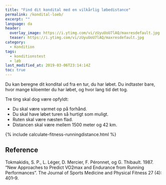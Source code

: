 ```yaml
---
title: "Find dit kondital med en vilkårlig løbedistance"
permalink: /kondital-loeb/
excerpt: ""
language: da
header:
  overlay_image: https://i.ytimg.com/vi/zUyuUoU7lAQ/maxresdefault.jpg
  teaser: https://i.ytimg.com/vi/zUyuUoU7lAQ/maxresdefault.jpg
category:
  - Kondition
tags:
  - konditionstest
  - løb
last_modified_at: 2019-03-06T23:14:14Z
toc: true
---
```


Du kan beregne dit kondital ud fra en tur, du har løbet. Du indtaster bare, hvor mange kiloemter du har løbet, og hvor lang tid det tog.

Tre ting skal dog være opfyldt:

- Du skal være varmet op på forhånd.
- Du skal have løbet turen så hurtigt som muligt.
- Ruten skal være næsten flad.
- Distancen skal være mellem 1500 meter og 42 km.

{% include calculate-fitness-runningdistance.html %}

## Reference

Tokmakidis, S. P., L. Léger, D. Mercier, F. Péronnet, og G. Thibault. 1987. “New Approaches to Predict VO2max and Endurance from Running Performances”. The Journal of Sports Medicine and Physical Fitness 27 (4): 401–9.
